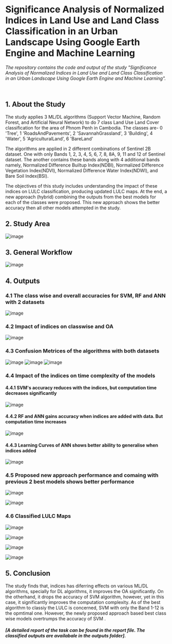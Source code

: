 # Significance Analysis of Normalized Indices in Land Use and Land Class Classification in an Urban Landscape Using Google Earth Engine and Machine Learning

<p><i>The repository contains the code and output of the study "Significance Analysis of Normalized Indices in Land Use and Land Class Classification in an Urban Landscape Using Google Earth Engine and Machine Learning".</i></p>
<br> 
 
 ## 1. About the Study
<p>The study applies 3 ML/DL algorithms (Support Vector Machine, Random Forest, and Artificial Neural Network) to do 7 class Land Use Land Cover classification for the area of Phnom Penh in Cambodia.
The classes are- 
0 'Tree',
1 'RoadsAndPavements',
2 'SavannahGrassland',
3 'Building',
4 'Water', 
5 'AgriculturalLand', 
6 'BareLand'
</p>
<p>The algorithms are applied in 2 different combinations of Sentinel 2B dataset. One with only Bands 1, 2, 3, 4, 5, 6, 7, 8, 8A, 9, 11 and 12 of Sentinel dataset. The another contains these bands along with 4 additional bands namely, Normalized Difference Builtup Index(NDBI), Normalized Difference Vegetation Index(NDVI), Normalized Difference Water Index(NDWI), and Bare Soil Index(BSI).</p> 
<p>The objectives of this study includes understanding the impact of these indices on LULC classification, producing updated LULC maps. At the end, a new approach (hybrid) combining the outputs from the best models for each of the classes were proposed. This new approach shows the better accuracy then all other models attempted in the study.</p> 

## 2. Study Area
![image](https://github.com/KaziJahidurRahaman/indices-significance/blob/main/Maps/study_area_.png)


## 3. General Workflow
![image](https://github.com/KaziJahidurRahaman/IndicesSgnificance/assets/109986838/06d6e3ce-0a45-4f53-a965-a5b8f1e10648)


## 4. Outputs
### 4.1 The class wise and overall accuracies for SVM, RF and ANN with 2 datasets

![image](https://github.com/KaziJahidurRahaman/IndicesSgnificance/assets/109986838/8e314669-dc1d-440e-9178-202d3ece6788)


### 4.2 Impact of indices on classwise and OA

![image](https://github.com/KaziJahidurRahaman/IndicesSgnificance/assets/109986838/d4bf5d78-0076-4d09-9749-f3d44f26341e)

### 4.3 Confusion Metrices of the algorithms with both datasets
![image](https://github.com/KaziJahidurRahaman/IndicesSgnificance/assets/109986838/bb23aba8-bf5f-427d-b96a-9c53a73334b7)
![image](https://github.com/KaziJahidurRahaman/IndicesSgnificance/assets/109986838/eebb2ae4-2f95-4976-a314-2fd092ae35fe)
![image](https://github.com/KaziJahidurRahaman/IndicesSgnificance/assets/109986838/6dd453e4-be1a-42f0-a5a2-93d23237854f)

### 4.4 Impact of the indices on time complexity of the models
#### 4.4.1 SVM's accuracy reduces with the indices, but computation time decreases significantly
![image](https://github.com/KaziJahidurRahaman/IndicesSgnificance/assets/109986838/765c3081-e7a3-41a7-b84b-96eebb77188d)

#### 4.4.2 RF and ANN gains accuracy when indices are added with data. But computation time increases
![image](https://github.com/KaziJahidurRahaman/IndicesSgnificance/assets/109986838/99f65308-af0b-438d-bc38-0b217faa8229)

#### 4.4.3 Learning Curves of ANN shows better ability to generalise when indices added
 
![image](https://github.com/KaziJahidurRahaman/IndicesSgnificance/assets/109986838/6094b551-d49c-4bae-9c24-fc89a05dad0a)

### 4.5 Proposed new approach performance and comaing with previous 2 best models shows better performance
![image](https://github.com/KaziJahidurRahaman/IndicesSgnificance/assets/109986838/b86e7505-be13-4e8c-ba35-4bc91d67573e)

![image](https://github.com/KaziJahidurRahaman/IndicesSgnificance/assets/109986838/317fceb8-ac61-42ec-955a-2b75ca542e61)

### 4.6 Classified LULC Maps
![image](https://github.com/KaziJahidurRahaman/IndicesSgnificance/assets/109986838/746fbe30-f5b7-4db9-9bae-618d6d09b3da)

![image](https://github.com/KaziJahidurRahaman/IndicesSgnificance/assets/109986838/3253bf66-b4ed-4dbf-9ad1-36721c8510b2)

![image](https://github.com/KaziJahidurRahaman/IndicesSgnificance/assets/109986838/e9280554-45dc-47c9-b48e-840a025b45aa)

![image](https://github.com/KaziJahidurRahaman/IndicesSgnificance/assets/109986838/a53581de-5ec3-4113-9587-7711a4b9375f)


## 5. Conclusion
<p>The study finds that, indices has diferring effects on various ML/DL algorithms, specially for DL algorithms, it improves the OA significantly. On the otherhand, it drops the accuracy of SVM algorithm, however, yet in this case, it significantly improves the computation complexity. As of the best algorithm to classiy the LULC is concerned, SVM with only the Band 1-12 is the opmtimal one. However, the newly proposed approach based best class wise models overtrumps the accuracy of SVM .</p>

##### [A detailed report of the task can be found in the report file. The classified outputs are availabale in the outputs folder].
